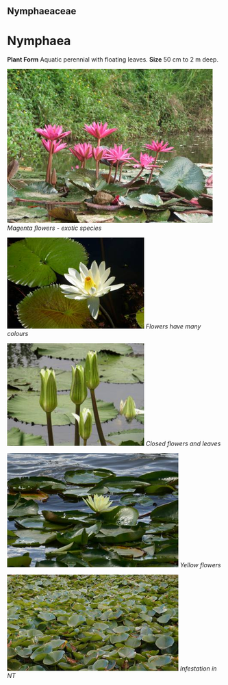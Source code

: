 ## Nymphaeaceae
# Nymphaea
 **Plant Form** Aquatic perennial with floating leaves. **Size** 50 cm to 2 m deep.


![Magenta flowers - exotic species](5031_DSCF8729.jpg)
 *Magenta flowers - exotic species* 

![Flowers have many colours](6071_P1230569.jpg)
 *Flowers have many colours* 

![Closed flowers and leaves](5873_IMG_9637.jpg)
 *Closed flowers and leaves* 

![Yellow flowers](11531_P6950768.jpg)
 *Yellow flowers* 

![Infestation in NT](48675_Nymphaea-mexicana_close-up-infestation_Taylors-Lagoon.jpg)
 *Infestation in NT* 

